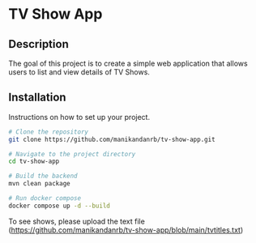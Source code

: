 # TV Show App

## Description
The goal of this project is to create a simple web application that allows
users to list and view details of TV Shows.

## Installation
Instructions on how to set up your project.

```bash
# Clone the repository
git clone https://github.com/manikandanrb/tv-show-app.git

# Navigate to the project directory
cd tv-show-app

# Build the backend
mvn clean package

# Run docker compose
docker compose up -d --build
```

To see shows, please upload the text file (https://github.com/manikandanrb/tv-show-app/blob/main/tvtitles.txt)
